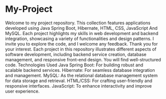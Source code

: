 # My-Project
Welcome to my project repository. This collection features applications developed using Java Spring Boot, Hibernate, HTML, CSS, JavaScript And MySQL. Each project highlights my skills in web development and backend integration, showcasing a variety of functionalities and design patterns. I invite you to explore the code, and I welcome any feedback. Thank you for your interest.
Each project in this repository illustrates different aspects of software development, including backend service creation, database management, and responsive front-end design. You will find well-structured code.
Technologies Used
Java Spring Boot: For building robust and scalable backend services.
Hibernate: For seamless database integration and management.
MySQL: As the relational database management system for data storage and retrieval.
HTML/CSS: For crafting user-friendly and responsive interfaces.
JavaScript: To enhance interactivity and improve user experience.
